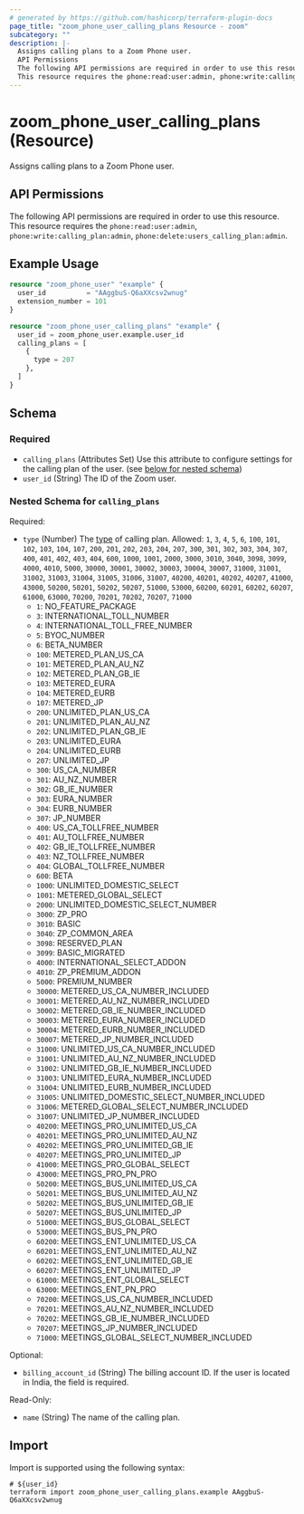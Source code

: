 ```yaml
---
# generated by https://github.com/hashicorp/terraform-plugin-docs
page_title: "zoom_phone_user_calling_plans Resource - zoom"
subcategory: ""
description: |-
  Assigns calling plans to a Zoom Phone user.
  API Permissions
  The following API permissions are required in order to use this resource.
  This resource requires the phone:read:user:admin, phone:write:calling_plan:admin, phone:delete:users_calling_plan:admin.
---
```


# zoom_phone_user_calling_plans (Resource)

Assigns calling plans to a Zoom Phone user.

## API Permissions

The following API permissions are required in order to use this resource.
This resource requires the `phone:read:user:admin`, `phone:write:calling_plan:admin`, `phone:delete:users_calling_plan:admin`.

## Example Usage

```terraform
resource "zoom_phone_user" "example" {
  user_id          = "AAggbuS-Q6aXXcsv2wnug"
  extension_number = 101
}

resource "zoom_phone_user_calling_plans" "example" {
  user_id = zoom_phone_user.example.user_id
  calling_plans = [
    {
      type = 207
    },
  ]
}
```

<!-- schema generated by tfplugindocs -->
## Schema

### Required

- `calling_plans` (Attributes Set) Use this attribute to configure settings for the calling plan of the user. (see [below for nested schema](#nestedatt--calling_plans))
- `user_id` (String) The ID of the Zoom user.

<a id="nestedatt--calling_plans"></a>
### Nested Schema for `calling_plans`

Required:

- `type` (Number) The [type](https://marketplace.zoom.us/docs/api-reference/other-references/plans#zoom-phone-calling-plans) of calling plan. Allowed: `1`, `3`, `4`, `5`, `6`, `100`, `101`, `102`, `103`, `104`, `107`, `200`, `201`, `202`, `203`, `204`, `207`, `300`, `301`, `302`, `303`, `304`, `307`, `400`, `401`, `402`, `403`, `404`, `600`, `1000`, `1001`, `2000`, `3000`, `3010`, `3040`, `3098`, `3099`, `4000`, `4010`, `5000`, `30000`, `30001`, `30002`, `30003`, `30004`, `30007`, `31000`, `31001`, `31002`, `31003`, `31004`, `31005`, `31006`, `31007`, `40200`, `40201`, `40202`, `40207`, `41000`, `43000`, `50200`, `50201`, `50202`, `50207`, `51000`, `53000`, `60200`, `60201`, `60202`, `60207`, `61000`, `63000`, `70200`, `70201`, `70202`, `70207`, `71000`
  - `1`: NO_FEATURE_PACKAGE
  - `3`: INTERNATIONAL_TOLL_NUMBER
  - `4`: INTERNATIONAL_TOLL_FREE_NUMBER
  - `5`: BYOC_NUMBER
  - `6`: BETA_NUMBER
  - `100`: METERED_PLAN_US_CA
  - `101`: METERED_PLAN_AU_NZ
  - `102`: METERED_PLAN_GB_IE
  - `103`: METERED_EURA
  - `104`: METERED_EURB
  - `107`: METERED_JP
  - `200`: UNLIMITED_PLAN_US_CA
  - `201`: UNLIMITED_PLAN_AU_NZ
  - `202`: UNLIMITED_PLAN_GB_IE
  - `203`: UNLIMITED_EURA
  - `204`: UNLIMITED_EURB
  - `207`: UNLIMITED_JP
  - `300`: US_CA_NUMBER
  - `301`: AU_NZ_NUMBER
  - `302`: GB_IE_NUMBER
  - `303`: EURA_NUMBER
  - `304`: EURB_NUMBER
  - `307`: JP_NUMBER
  - `400`: US_CA_TOLLFREE_NUMBER
  - `401`: AU_TOLLFREE_NUMBER
  - `402`: GB_IE_TOLLFREE_NUMBER
  - `403`: NZ_TOLLFREE_NUMBER
  - `404`: GLOBAL_TOLLFREE_NUMBER
  - `600`: BETA
  - `1000`: UNLIMITED_DOMESTIC_SELECT
  - `1001`: METERED_GLOBAL_SELECT
  - `2000`: UNLIMITED_DOMESTIC_SELECT_NUMBER
  - `3000`: ZP_PRO
  - `3010`: BASIC
  - `3040`: ZP_COMMON_AREA
  - `3098`: RESERVED_PLAN
  - `3099`: BASIC_MIGRATED
  - `4000`: INTERNATIONAL_SELECT_ADDON
  - `4010`: ZP_PREMIUM_ADDON
  - `5000`: PREMIUM_NUMBER
  - `30000`: METERED_US_CA_NUMBER_INCLUDED
  - `30001`: METERED_AU_NZ_NUMBER_INCLUDED
  - `30002`: METERED_GB_IE_NUMBER_INCLUDED
  - `30003`: METERED_EURA_NUMBER_INCLUDED
  - `30004`: METERED_EURB_NUMBER_INCLUDED
  - `30007`: METERED_JP_NUMBER_INCLUDED
  - `31000`: UNLIMITED_US_CA_NUMBER_INCLUDED
  - `31001`: UNLIMITED_AU_NZ_NUMBER_INCLUDED
  - `31002`: UNLIMITED_GB_IE_NUMBER_INCLUDED
  - `31003`: UNLIMITED_EURA_NUMBER_INCLUDED
  - `31004`: UNLIMITED_EURB_NUMBER_INCLUDED
  - `31005`: UNLIMITED_DOMESTIC_SELECT_NUMBER_INCLUDED
  - `31006`: METERED_GLOBAL_SELECT_NUMBER_INCLUDED
  - `31007`: UNLIMITED_JP_NUMBER_INCLUDED
  - `40200`: MEETINGS_PRO_UNLIMITED_US_CA
  - `40201`: MEETINGS_PRO_UNLIMITED_AU_NZ
  - `40202`: MEETINGS_PRO_UNLIMITED_GB_IE
  - `40207`: MEETINGS_PRO_UNLIMITED_JP
  - `41000`: MEETINGS_PRO_GLOBAL_SELECT
  - `43000`: MEETINGS_PRO_PN_PRO
  - `50200`: MEETINGS_BUS_UNLIMITED_US_CA
  - `50201`: MEETINGS_BUS_UNLIMITED_AU_NZ
  - `50202`: MEETINGS_BUS_UNLIMITED_GB_IE
  - `50207`: MEETINGS_BUS_UNLIMITED_JP
  - `51000`: MEETINGS_BUS_GLOBAL_SELECT
  - `53000`: MEETINGS_BUS_PN_PRO
  - `60200`: MEETINGS_ENT_UNLIMITED_US_CA
  - `60201`: MEETINGS_ENT_UNLIMITED_AU_NZ
  - `60202`: MEETINGS_ENT_UNLIMITED_GB_IE
  - `60207`: MEETINGS_ENT_UNLIMITED_JP
  - `61000`: MEETINGS_ENT_GLOBAL_SELECT
  - `63000`: MEETINGS_ENT_PN_PRO
  - `70200`: MEETINGS_US_CA_NUMBER_INCLUDED
  - `70201`: MEETINGS_AU_NZ_NUMBER_INCLUDED
  - `70202`: MEETINGS_GB_IE_NUMBER_INCLUDED
  - `70207`: MEETINGS_JP_NUMBER_INCLUDED
  - `71000`: MEETINGS_GLOBAL_SELECT_NUMBER_INCLUDED

Optional:

- `billing_account_id` (String) The billing account ID. If the user is located in India, the field is required.

Read-Only:

- `name` (String) The name of the calling plan.

## Import

Import is supported using the following syntax:

```shell
# ${user_id}
terraform import zoom_phone_user_calling_plans.example AAggbuS-Q6aXXcsv2wnug
```
